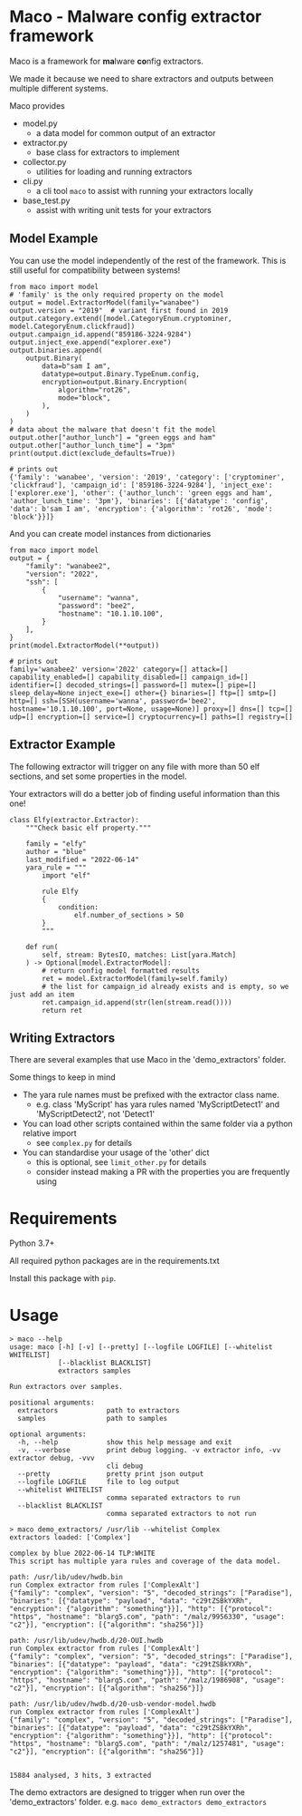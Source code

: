 # Maco - Malware config extractor framework

Maco is a framework for **ma**lware **co**nfig extractors.

We made it because we need to share extractors and outputs between multiple different systems.

Maco provides
* model.py
    * a data model for common output of an extractor
* extractor.py
    * base class for extractors to implement
* collector.py
    * utilities for loading and running extractors
* cli.py
    * a cli tool `maco` to assist with running your extractors locally
* base_test.py
    * assist with writing unit tests for your extractors


## Model Example

You can use the model independently of the rest of the framework. 
This is still useful for compatibility between systems!

```
from maco import model
# 'family' is the only required property on the model
output = model.ExtractorModel(family="wanabee")
output.version = "2019"  # variant first found in 2019
output.category.extend([model.CategoryEnum.cryptominer, model.CategoryEnum.clickfraud])
output.campaign_id.append("859186-3224-9284")
output.inject_exe.append("explorer.exe")
output.binaries.append(
    output.Binary(
        data=b"sam I am",
        datatype=output.Binary.TypeEnum.config,
        encryption=output.Binary.Encryption(
            algorithm="rot26",
            mode="block",
        ),
    )
)
# data about the malware that doesn't fit the model
output.other["author_lunch"] = "green eggs and ham"
output.other["author_lunch_time"] = "3pm"
print(output.dict(exclude_defaults=True))

# prints out
{'family': 'wanabee', 'version': '2019', 'category': ['cryptominer', 'clickfraud'], 'campaign_id': ['859186-3224-9284'], 'inject_exe': ['explorer.exe'], 'other': {'author_lunch': 'green eggs and ham', 'author_lunch_time': '3pm'}, 'binaries': [{'datatype': 'config', 'data': b'sam I am', 'encryption': {'algorithm': 'rot26', 'mode': 'block'}}]}
```

And you can create model instances from dictionaries

```
from maco import model
output = {
    "family": "wanabee2",
    "version": "2022",
    "ssh": [
        {
            "username": "wanna",
            "password": "bee2",
            "hostname": "10.1.10.100",
        }
    ],
}
print(model.ExtractorModel(**output))

# prints out
family='wanabee2' version='2022' category=[] attack=[] capability_enabled=[] capability_disabled=[] campaign_id=[] identifier=[] decoded_strings=[] password=[] mutex=[] pipe=[] sleep_delay=None inject_exe=[] other={} binaries=[] ftp=[] smtp=[] http=[] ssh=[SSH(username='wanna', password='bee2', hostname='10.1.10.100', port=None, usage=None)] proxy=[] dns=[] tcp=[] udp=[] encryption=[] service=[] cryptocurrency=[] paths=[] registry=[]
```

## Extractor Example

The following extractor will trigger on any file with more than 50 elf sections,
and set some properties in the model.

Your extractors will do a better job of finding useful information than this one!

```
class Elfy(extractor.Extractor):
    """Check basic elf property."""

    family = "elfy"
    author = "blue"
    last_modified = "2022-06-14"
    yara_rule = """
        import "elf"

        rule Elfy
        {
            condition:
                elf.number_of_sections > 50
        }
        """

    def run(
        self, stream: BytesIO, matches: List[yara.Match]
    ) -> Optional[model.ExtractorModel]:
        # return config model formatted results
        ret = model.ExtractorModel(family=self.family)
        # the list for campaign_id already exists and is empty, so we just add an item
        ret.campaign_id.append(str(len(stream.read())))
        return ret
```

## Writing Extractors

There are several examples that use Maco in the 'demo_extractors' folder.

Some things to keep in mind
* The yara rule names must be prefixed with the extractor class name.
    * e.g. class 'MyScript' has yara rules named 'MyScriptDetect1' and 'MyScriptDetect2', not 'Detect1'
* You can load other scripts contained within the same folder via a python relative import
    * see `complex.py` for details
* You can standardise your usage of the 'other' dict
    * this is optional, see `limit_other.py` for details
    * consider instead making a PR with the properties you are frequently using

# Requirements


Python 3.7+

All required python packages are in the requirements.txt


<!-- TODO update instructions when this is on pypi -->
Install this package with `pip`.

# Usage


```
> maco --help
usage: maco [-h] [-v] [--pretty] [--logfile LOGFILE] [--whitelist WHITELIST]
            [--blacklist BLACKLIST]
            extractors samples

Run extractors over samples.

positional arguments:
  extractors            path to extractors
  samples               path to samples

optional arguments:
  -h, --help            show this help message and exit
  -v, --verbose         print debug logging. -v extractor info, -vv extractor debug, -vvv
                        cli debug
  --pretty              pretty print json output
  --logfile LOGFILE     file to log output
  --whitelist WHITELIST
                        comma separated extractors to run
  --blacklist BLACKLIST
                        comma separated extractors to not run
```

```
> maco demo_extractors/ /usr/lib --whitelist Complex
extractors loaded: ['Complex']

complex by blue 2022-06-14 TLP:WHITE
This script has multiple yara rules and coverage of the data model.

path: /usr/lib/udev/hwdb.bin
run Complex extractor from rules ['ComplexAlt']
{"family": "complex", "version": "5", "decoded_strings": ["Paradise"], "binaries": [{"datatype": "payload", "data": "c29tZSBkYXRh", "encryption": {"algorithm": "something"}}], "http": [{"protocol": "https", "hostname": "blarg5.com", "path": "/malz/9956330", "usage": "c2"}], "encryption": [{"algorithm": "sha256"}]}

path: /usr/lib/udev/hwdb.d/20-OUI.hwdb
run Complex extractor from rules ['ComplexAlt']
{"family": "complex", "version": "5", "decoded_strings": ["Paradise"], "binaries": [{"datatype": "payload", "data": "c29tZSBkYXRh", "encryption": {"algorithm": "something"}}], "http": [{"protocol": "https", "hostname": "blarg5.com", "path": "/malz/1986908", "usage": "c2"}], "encryption": [{"algorithm": "sha256"}]}

path: /usr/lib/udev/hwdb.d/20-usb-vendor-model.hwdb
run Complex extractor from rules ['ComplexAlt']
{"family": "complex", "version": "5", "decoded_strings": ["Paradise"], "binaries": [{"datatype": "payload", "data": "c29tZSBkYXRh", "encryption": {"algorithm": "something"}}], "http": [{"protocol": "https", "hostname": "blarg5.com", "path": "/malz/1257481", "usage": "c2"}], "encryption": [{"algorithm": "sha256"}]}


15884 analysed, 3 hits, 3 extracted
```


The demo extractors are designed to trigger when run over the 'demo_extractors' folder.
e.g. `maco demo_extractors demo_extractors`

